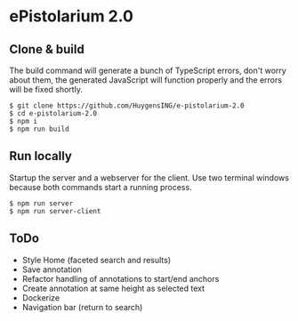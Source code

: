 # ePistolarium 2.0

## Clone & build
The build command will generate a bunch of TypeScript errors,
don't worry about them, the generated JavaScript will function properly and
the errors will be fixed shortly.
```
$ git clone https://github.com/HuygensING/e-pistolarium-2.0
$ cd e-pistolarium-2.0
$ npm i
$ npm run build
```

## Run locally
Startup the server and a webserver for the client.
Use two terminal windows because both commands start a running process.
```
$ npm run server
$ npm run server-client
```

## ToDo

- Style Home (faceted search and results)
- Save annotation
- Refactor handling of annotations to start/end anchors
- Create annotation at same height as selected text
- Dockerize
- Navigation bar (return to search)